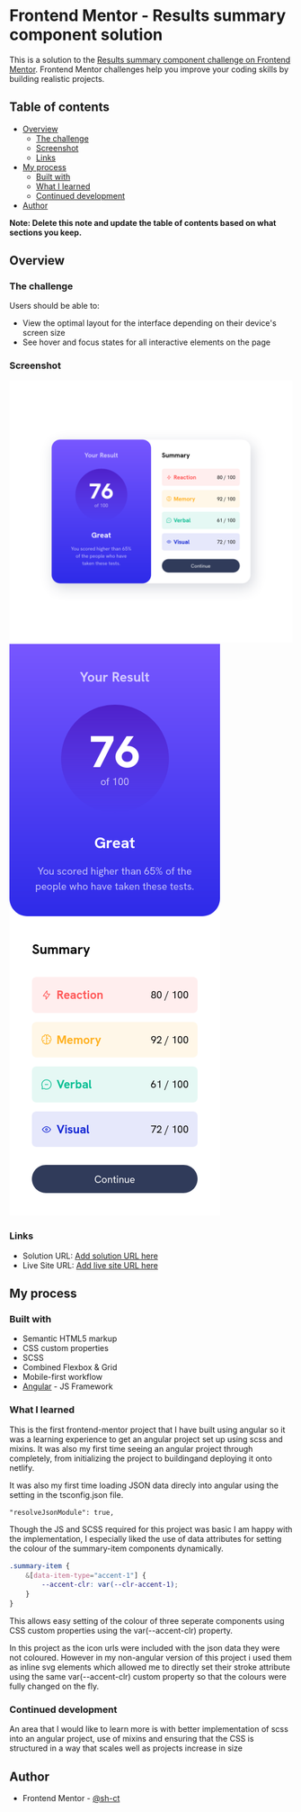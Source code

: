 # Frontend Mentor - Results summary component solution

This is a solution to the [Results summary component challenge on Frontend Mentor](https://www.frontendmentor.io/challenges/results-summary-component-CE_K6s0maV). Frontend Mentor challenges help you improve your coding skills by building realistic projects. 

## Table of contents

- [Overview](#overview)
  - [The challenge](#the-challenge)
  - [Screenshot](#screenshot)
  - [Links](#links)
- [My process](#my-process)
  - [Built with](#built-with)
  - [What I learned](#what-i-learned)
  - [Continued development](#continued-development)
- [Author](#author)

**Note: Delete this note and update the table of contents based on what sections you keep.**

## Overview

### The challenge

Users should be able to:

- View the optimal layout for the interface depending on their device's screen size
- See hover and focus states for all interactive elements on the page

### Screenshot

![Desktop Screenshot](./screenshot-desktop.png)
![Mobile Screenshot](./screenshot-mobile.png)

### Links

- Solution URL: [Add solution URL here](https://your-solution-url.com)
- Live Site URL: [Add live site URL here](https://your-live-site-url.com)

## My process

### Built with

- Semantic HTML5 markup
- CSS custom properties
- SCSS
- Combined Flexbox & Grid
- Mobile-first workflow
- [Angular](https://angular.io/) - JS Framework

### What I learned

This is the first frontend-mentor project that I have built using angular so it was a learning experience to get an angular project set up using scss and mixins. It was also my first time seeing an angular project through completely, from initializing the project to buildingand deploying it onto netlify.

It was also my first time loading JSON data direcly into angular using the setting in the tsconfig.json file.
```
"resolveJsonModule": true,
```
Though the JS and SCSS required for this project was basic I am happy with the implementation, I especially liked the use of data attributes for setting the colour of the summary-item components dynamically. 

```scss
.summary-item {
    &[data-item-type="accent-1"] {
        --accent-clr: var(--clr-accent-1);
    }
}
```
This allows easy setting of the colour of three seperate components using CSS custom properties using the var(--accent-clr) property. 

In this project as the icon urls were included with the json data they were not coloured. However in my non-angular version of this project i used them as inline svg elements which allowed me to directly set their stroke attribute using the same var(--accent-clr) custom property so that the colours were fully changed on the fly.

### Continued development

An area that I would like to learn more is with better implementation of scss into an angular project, use of mixins and ensuring that the CSS is structured in a way that scales well as projects increase in size

## Author

- Frontend Mentor - [@sh-ct](https://www.frontendmentor.io/profile/sh-ct)
